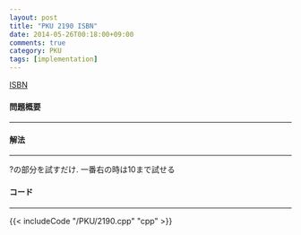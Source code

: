 ```yaml
---
layout: post
title: "PKU 2190 ISBN"
date: 2014-05-26T00:18:00+09:00
comments: true
category: PKU
tags: [implementation]
---
```


[ISBN](http://poj.org/problem?id=2190)

#### 問題概要

****

#### 解法

****

?の部分を試すだけ. 一番右の時は10まで試せる

#### コード

****

{{< includeCode "/PKU/2190.cpp" "cpp" >}}
